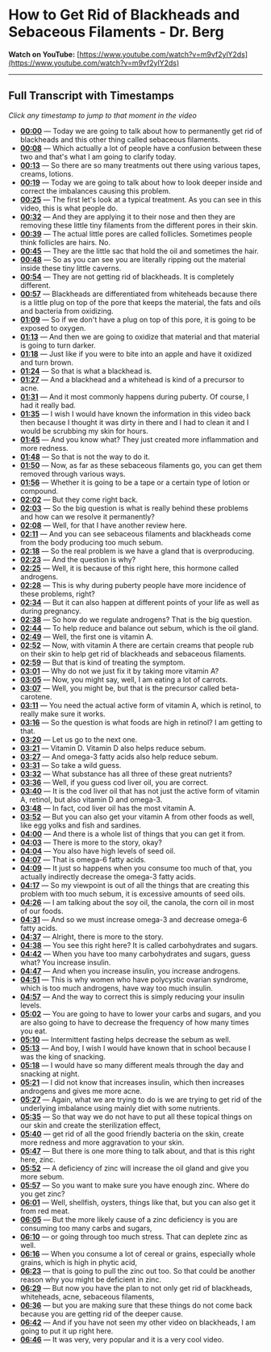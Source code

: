 # How to Get Rid of Blackheads and Sebaceous Filaments - Dr. Berg

**Watch on YouTube:** [https://www.youtube.com/watch?v=m9vf2ylY2ds](https://www.youtube.com/watch?v=m9vf2ylY2ds)

---

## Full Transcript with Timestamps

*Click any timestamp to jump to that moment in the video*

- **[00:00](https://www.youtube.com/watch?v=m9vf2ylY2ds&t=0s)** — Today we are going to talk about how to permanently get rid of blackheads and this other thing called sebaceous filaments.
- **[00:08](https://www.youtube.com/watch?v=m9vf2ylY2ds&t=8s)** — Which actually a lot of people have a confusion between these two and that's what I am going to clarify today.
- **[00:13](https://www.youtube.com/watch?v=m9vf2ylY2ds&t=13s)** — So there are so many treatments out there using various tapes, creams, lotions.
- **[00:19](https://www.youtube.com/watch?v=m9vf2ylY2ds&t=19s)** — Today we are going to talk about how to look deeper inside and correct the imbalances causing this problem.
- **[00:25](https://www.youtube.com/watch?v=m9vf2ylY2ds&t=25s)** — The first let's look at a typical treatment. As you can see in this video, this is what people do.
- **[00:32](https://www.youtube.com/watch?v=m9vf2ylY2ds&t=32s)** — And they are applying it to their nose and then they are removing these little tiny filaments from the different pores in their skin.
- **[00:39](https://www.youtube.com/watch?v=m9vf2ylY2ds&t=39s)** — The actual little pores are called follicles. Sometimes people think follicles are hairs. No.
- **[00:45](https://www.youtube.com/watch?v=m9vf2ylY2ds&t=45s)** — They are the little sac that hold the oil and sometimes the hair.
- **[00:48](https://www.youtube.com/watch?v=m9vf2ylY2ds&t=48s)** — So as you can see you are literally ripping out the material inside these tiny little caverns.
- **[00:54](https://www.youtube.com/watch?v=m9vf2ylY2ds&t=54s)** — They are not getting rid of blackheads. It is completely different.
- **[00:57](https://www.youtube.com/watch?v=m9vf2ylY2ds&t=57s)** — Blackheads are differentiated from whiteheads because there is a little plug on top of the pore that keeps the material, the fats and oils and bacteria from oxidizing.
- **[01:09](https://www.youtube.com/watch?v=m9vf2ylY2ds&t=69s)** — So if we don't have a plug on top of this pore, it is going to be exposed to oxygen.
- **[01:13](https://www.youtube.com/watch?v=m9vf2ylY2ds&t=73s)** — And then we are going to oxidize that material and that material is going to turn darker.
- **[01:18](https://www.youtube.com/watch?v=m9vf2ylY2ds&t=78s)** — Just like if you were to bite into an apple and have it oxidized and turn brown.
- **[01:24](https://www.youtube.com/watch?v=m9vf2ylY2ds&t=84s)** — So that is what a blackhead is.
- **[01:27](https://www.youtube.com/watch?v=m9vf2ylY2ds&t=87s)** — And a blackhead and a whitehead is kind of a precursor to acne.
- **[01:31](https://www.youtube.com/watch?v=m9vf2ylY2ds&t=91s)** — And it most commonly happens during puberty. Of course, I had it really bad.
- **[01:35](https://www.youtube.com/watch?v=m9vf2ylY2ds&t=95s)** — I wish I would have known the information in this video back then because I thought it was dirty in there and I had to clean it and I would be scrubbing my skin for hours.
- **[01:45](https://www.youtube.com/watch?v=m9vf2ylY2ds&t=105s)** — And you know what? They just created more inflammation and more redness.
- **[01:48](https://www.youtube.com/watch?v=m9vf2ylY2ds&t=108s)** — So that is not the way to do it.
- **[01:50](https://www.youtube.com/watch?v=m9vf2ylY2ds&t=110s)** — Now, as far as these sebaceous filaments go, you can get them removed through various ways.
- **[01:56](https://www.youtube.com/watch?v=m9vf2ylY2ds&t=116s)** — Whether it is going to be a tape or a certain type of lotion or compound.
- **[02:02](https://www.youtube.com/watch?v=m9vf2ylY2ds&t=122s)** — But they come right back.
- **[02:03](https://www.youtube.com/watch?v=m9vf2ylY2ds&t=123s)** — So the big question is what is really behind these problems and how can we resolve it permanently?
- **[02:08](https://www.youtube.com/watch?v=m9vf2ylY2ds&t=128s)** — Well, for that I have another review here.
- **[02:11](https://www.youtube.com/watch?v=m9vf2ylY2ds&t=131s)** — And you can see sebaceous filaments and blackheads come from the body producing too much sebum.
- **[02:18](https://www.youtube.com/watch?v=m9vf2ylY2ds&t=138s)** — So the real problem is we have a gland that is overproducing.
- **[02:23](https://www.youtube.com/watch?v=m9vf2ylY2ds&t=143s)** — And the question is why?
- **[02:25](https://www.youtube.com/watch?v=m9vf2ylY2ds&t=145s)** — Well, it is because of this right here, this hormone called androgens.
- **[02:28](https://www.youtube.com/watch?v=m9vf2ylY2ds&t=148s)** — This is why during puberty people have more incidence of these problems, right?
- **[02:34](https://www.youtube.com/watch?v=m9vf2ylY2ds&t=154s)** — But it can also happen at different points of your life as well as during pregnancy.
- **[02:38](https://www.youtube.com/watch?v=m9vf2ylY2ds&t=158s)** — So how do we regulate androgens? That is the big question.
- **[02:44](https://www.youtube.com/watch?v=m9vf2ylY2ds&t=164s)** — To help reduce and balance out sebum, which is the oil gland.
- **[02:49](https://www.youtube.com/watch?v=m9vf2ylY2ds&t=169s)** — Well, the first one is vitamin A.
- **[02:52](https://www.youtube.com/watch?v=m9vf2ylY2ds&t=172s)** — Now, with vitamin A there are certain creams that people rub on their skin to help get rid of blackheads and sebaceous filaments.
- **[02:59](https://www.youtube.com/watch?v=m9vf2ylY2ds&t=179s)** — But that is kind of treating the symptom.
- **[03:01](https://www.youtube.com/watch?v=m9vf2ylY2ds&t=181s)** — Why do not we just fix it by taking more vitamin A?
- **[03:05](https://www.youtube.com/watch?v=m9vf2ylY2ds&t=185s)** — Now, you might say, well, I am eating a lot of carrots.
- **[03:07](https://www.youtube.com/watch?v=m9vf2ylY2ds&t=187s)** — Well, you might be, but that is the precursor called beta-carotene.
- **[03:11](https://www.youtube.com/watch?v=m9vf2ylY2ds&t=191s)** — You need the actual active form of vitamin A, which is retinol, to really make sure it works.
- **[03:16](https://www.youtube.com/watch?v=m9vf2ylY2ds&t=196s)** — So the question is what foods are high in retinol? I am getting to that.
- **[03:20](https://www.youtube.com/watch?v=m9vf2ylY2ds&t=200s)** — Let us go to the next one.
- **[03:21](https://www.youtube.com/watch?v=m9vf2ylY2ds&t=201s)** — Vitamin D. Vitamin D also helps reduce sebum.
- **[03:27](https://www.youtube.com/watch?v=m9vf2ylY2ds&t=207s)** — And omega-3 fatty acids also help reduce sebum.
- **[03:31](https://www.youtube.com/watch?v=m9vf2ylY2ds&t=211s)** — So take a wild guess.
- **[03:32](https://www.youtube.com/watch?v=m9vf2ylY2ds&t=212s)** — What substance has all three of these great nutrients?
- **[03:36](https://www.youtube.com/watch?v=m9vf2ylY2ds&t=216s)** — Well, if you guess cod liver oil, you are correct.
- **[03:40](https://www.youtube.com/watch?v=m9vf2ylY2ds&t=220s)** — It is the cod liver oil that has not just the active form of vitamin A, retinol, but also vitamin D and omega-3.
- **[03:48](https://www.youtube.com/watch?v=m9vf2ylY2ds&t=228s)** — In fact, cod liver oil has the most vitamin A.
- **[03:52](https://www.youtube.com/watch?v=m9vf2ylY2ds&t=232s)** — But you can also get your vitamin A from other foods as well, like egg yolks and fish and sardines.
- **[04:00](https://www.youtube.com/watch?v=m9vf2ylY2ds&t=240s)** — And there is a whole list of things that you can get it from.
- **[04:03](https://www.youtube.com/watch?v=m9vf2ylY2ds&t=243s)** — There is more to the story, okay?
- **[04:04](https://www.youtube.com/watch?v=m9vf2ylY2ds&t=244s)** — You also have high levels of seed oil.
- **[04:07](https://www.youtube.com/watch?v=m9vf2ylY2ds&t=247s)** — That is omega-6 fatty acids.
- **[04:09](https://www.youtube.com/watch?v=m9vf2ylY2ds&t=249s)** — It just so happens when you consume too much of that, you actually indirectly decrease the omega-3 fatty acids.
- **[04:17](https://www.youtube.com/watch?v=m9vf2ylY2ds&t=257s)** — So my viewpoint is out of all the things that are creating this problem with too much sebum, it is excessive amounts of seed oils.
- **[04:26](https://www.youtube.com/watch?v=m9vf2ylY2ds&t=266s)** — I am talking about the soy oil, the canola, the corn oil in most of our foods.
- **[04:31](https://www.youtube.com/watch?v=m9vf2ylY2ds&t=271s)** — And so we must increase omega-3 and decrease omega-6 fatty acids.
- **[04:37](https://www.youtube.com/watch?v=m9vf2ylY2ds&t=277s)** — Alright, there is more to the story.
- **[04:38](https://www.youtube.com/watch?v=m9vf2ylY2ds&t=278s)** — You see this right here? It is called carbohydrates and sugars.
- **[04:42](https://www.youtube.com/watch?v=m9vf2ylY2ds&t=282s)** — When you have too many carbohydrates and sugars, guess what? You increase insulin.
- **[04:47](https://www.youtube.com/watch?v=m9vf2ylY2ds&t=287s)** — And when you increase insulin, you increase androgens.
- **[04:51](https://www.youtube.com/watch?v=m9vf2ylY2ds&t=291s)** — This is why women who have polycystic ovarian syndrome, which is too much androgens, have way too much insulin.
- **[04:57](https://www.youtube.com/watch?v=m9vf2ylY2ds&t=297s)** — And the way to correct this is simply reducing your insulin levels.
- **[05:02](https://www.youtube.com/watch?v=m9vf2ylY2ds&t=302s)** — You are going to have to lower your carbs and sugars, and you are also going to have to decrease the frequency of how many times you eat.
- **[05:10](https://www.youtube.com/watch?v=m9vf2ylY2ds&t=310s)** — Intermittent fasting helps decrease the sebum as well.
- **[05:13](https://www.youtube.com/watch?v=m9vf2ylY2ds&t=313s)** — And boy, I wish I would have known that in school because I was the king of snacking.
- **[05:18](https://www.youtube.com/watch?v=m9vf2ylY2ds&t=318s)** — I would have so many different meals through the day and snacking at night.
- **[05:21](https://www.youtube.com/watch?v=m9vf2ylY2ds&t=321s)** — I did not know that increases insulin, which then increases androgens and gives me more acne.
- **[05:27](https://www.youtube.com/watch?v=m9vf2ylY2ds&t=327s)** — Again, what we are trying to do is we are trying to get rid of the underlying imbalance using mainly diet with some nutrients.
- **[05:35](https://www.youtube.com/watch?v=m9vf2ylY2ds&t=335s)** — So that way we do not have to put all these topical things on our skin and create the sterilization effect,
- **[05:40](https://www.youtube.com/watch?v=m9vf2ylY2ds&t=340s)** — get rid of all the good friendly bacteria on the skin, create more redness and more aggravation to your skin.
- **[05:47](https://www.youtube.com/watch?v=m9vf2ylY2ds&t=347s)** — But there is one more thing to talk about, and that is this right here, zinc.
- **[05:52](https://www.youtube.com/watch?v=m9vf2ylY2ds&t=352s)** — A deficiency of zinc will increase the oil gland and give you more sebum.
- **[05:57](https://www.youtube.com/watch?v=m9vf2ylY2ds&t=357s)** — So you want to make sure you have enough zinc. Where do you get zinc?
- **[06:01](https://www.youtube.com/watch?v=m9vf2ylY2ds&t=361s)** — Well, shellfish, oysters, things like that, but you can also get it from red meat.
- **[06:05](https://www.youtube.com/watch?v=m9vf2ylY2ds&t=365s)** — But the more likely cause of a zinc deficiency is you are consuming too many carbs and sugars,
- **[06:10](https://www.youtube.com/watch?v=m9vf2ylY2ds&t=370s)** — or going through too much stress. That can deplete zinc as well.
- **[06:16](https://www.youtube.com/watch?v=m9vf2ylY2ds&t=376s)** — When you consume a lot of cereal or grains, especially whole grains, which is high in phytic acid,
- **[06:23](https://www.youtube.com/watch?v=m9vf2ylY2ds&t=383s)** — that is going to pull the zinc out too. So that could be another reason why you might be deficient in zinc.
- **[06:29](https://www.youtube.com/watch?v=m9vf2ylY2ds&t=389s)** — But now you have the plan to not only get rid of blackheads, whiteheads, acne, sebaceous filaments,
- **[06:36](https://www.youtube.com/watch?v=m9vf2ylY2ds&t=396s)** — but you are making sure that these things do not come back because you are getting rid of the deeper cause.
- **[06:42](https://www.youtube.com/watch?v=m9vf2ylY2ds&t=402s)** — And if you have not seen my other video on blackheads, I am going to put it up right here.
- **[06:46](https://www.youtube.com/watch?v=m9vf2ylY2ds&t=406s)** — It was very, very popular and it is a very cool video.
